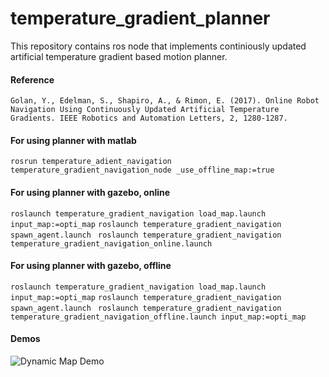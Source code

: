# temperature_gradient_planner
This repository contains ros node that implements continiously updated artificial temperature gradient based motion planner.

#### Reference
`Golan, Y., Edelman, S., Shapiro, A., & Rimon, E. (2017). Online Robot Navigation Using Continuously Updated Artificial Temperature Gradients. IEEE Robotics and Automation Letters, 2, 1280-1287.`

#### For using planner with matlab
`rosrun temperature_adient_navigation temperature_gradient_navigation_node _use_offline_map:=true`

#### For using planner with gazebo, online

`roslaunch temperature_gradient_navigation load_map.launch input_map:=opti_map`
`roslaunch temperature_gradient_navigation spawn_agent.launch `
`roslaunch temperature_gradient_navigation temperature_gradient_navigation_online.launch`

#### For using planner with gazebo, offline

`roslaunch temperature_gradient_navigation load_map.launch input_map:=opti_map`
`roslaunch temperature_gradient_navigation spawn_agent.launch `
`roslaunch temperature_gradient_navigation temperature_gradient_navigation_offline.launch input_map:=opti_map`

#### Demos

![Dynamic Map Demo](demo/temperature_field_planner_dynamic_map_demo.gif)

